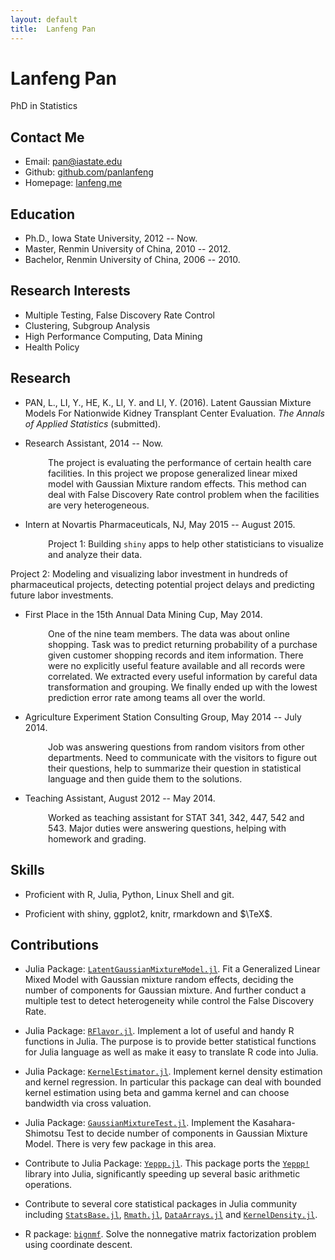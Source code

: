 ```yaml
---
layout: default
title:  Lanfeng Pan
---
```

 <h1>Lanfeng Pan</h1>
 <p>
   <span class="subtitle">PhD in Statistics</span>
 </p>

## Contact Me

 * Email: [pan@iastate.edu](mailto:pan@iastate.edu)
 * Github: [github.com/panlanfeng](http://github.com/panlanfeng)
 * Homepage: [lanfeng.me](http://lanfeng.me/)

## Education

* Ph.D., Iowa State University, 2012 -- Now.
* Master, Renmin University of China, 2010 -- 2012.
* Bachelor, Renmin University of China, 2006 -- 2010.

## Research Interests

* Multiple Testing, False Discovery Rate Control
* Clustering, Subgroup Analysis
* High Performance Computing, Data Mining
* Health Policy

## Research

* PAN, L., LI, Y., HE, K., LI, Y. and LI, Y. (2016). Latent Gaussian Mixture Models For Nationwide Kidney Transplant Center Evaluation. *The Annals of Applied Statistics* (submitted).

* Research Assistant, 2014 -- Now.

<p style="padding-left:60px;">The project is evaluating the performance of certain health care facilities. In this project we propose generalized linear mixed model with Gaussian Mixture random effects. This method can deal with False Discovery Rate control problem when the facilities are very heterogeneous.
</p>

* Intern at Novartis Pharmaceuticals, NJ, May 2015 -- August 2015.

<p style="padding-left:60px;">
Project 1: Building <code class="highlighter-rouge">shiny</code> apps to help other statisticians to visualize and analyze their data.

Project 2: Modeling and visualizing labor investment in hundreds of pharmaceutical projects, detecting potential project delays and predicting future labor investments.
</p>

* First Place in the 15th Annual Data Mining Cup, May 2014.

<p style="padding-left:60px;">
One of the nine team members. The data was about online shopping. Task was to predict returning probability of a purchase given customer shopping records and item information. There were no explicitly useful feature available and all  records were correlated. We extracted every useful information by careful data transformation and grouping. We finally ended up with the lowest prediction error rate among teams all over the world.
</p>

* Agriculture Experiment Station Consulting Group, May 2014 -- July 2014.

<p style="padding-left:60px;">
Job was answering questions from random visitors from other departments. Need to communicate with the visitors to figure out their questions, help to summarize their question in statistical language and then guide them to the solutions.
</p>

* Teaching Assistant, August 2012 -- May 2014.

<p style="padding-left:60px;">
Worked as teaching assistant for STAT 341, 342, 447, 542 and 543. Major duties were answering questions, helping with homework and grading.
</p>

## Skills

* Proficient with R, Julia, Python, Linux Shell and git.

* Proficient with shiny, ggplot2, knitr, rmarkdown and $\TeX$.

## Contributions
* Julia Package: [`LatentGaussianMixtureModel.jl`](http://github.com/panlanfeng/LatentGaussianMixtureModel.jl). Fit a Generalized Linear Mixed Model with Gaussian mixture random effects, deciding the number of components for Gaussian mixture. And further conduct a multiple test to detect heterogeneity while control the False Discovery Rate.

* Julia Package: [`RFlavor.jl`](http://github.com/panlanfeng/RFlavor.jl). Implement a lot of useful and handy R functions in Julia. The purpose is to provide better statistical functions for Julia language as well as make it easy to translate R code into Julia.

* Julia Package: [`KernelEstimator.jl`](http://github.com/panlanfeng/KernelEstimator.jl). Implement kernel density estimation and kernel regression. In particular this package can deal with bounded kernel estimation using beta and gamma kernel and can choose bandwidth via cross valuation.

* Julia Package: [`GaussianMixtureTest.jl`](http://github.com/panlanfeng/GaussianMixtureTest.jl). Implement the Kasahara-Shimotsu Test to decide number of components in Gaussian Mixture Model. There is very few package in this area.

* Contribute to Julia Package: [`Yeppp.jl`](http://github.com/JuliaMath/Yeppp.jl). This package ports the [`Yeppp!`](http://www.yeppp.info/) library into Julia, significantly speeding up several basic arithmetic operations.

* Contribute to several core statistical packages in Julia community including  [`StatsBase.jl`](https://github.com/JuliaStats/StatsBase.jl), [`Rmath.jl`](https://github.com/JuliaStats/Rmath.jl), [`DataArrays.jl`](https://github.com/JuliaStats/DataArrays.jl) and [`KernelDensity.jl`](https://github.com/JuliaStats/KernelDensity.jl).

* R package: [`bignmf`](http://github.com/panlanfeng/bignmf). Solve the nonnegative matrix factorization problem using coordinate descent.

<br/><br/>
